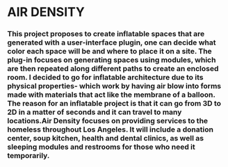 # AIR DENSITY

### This project proposes to create inflatable spaces that are generated with a user-interface plugin, one can decide what color each space will be and where to place it on a site. The plug-in focuses on generating spaces using modules, which are then repeated along different paths to create an enclosed room. I decided to go for inflatable architecture due to its physical properties- which work by having air blow into forms made with materials that act like the membrane of a balloon. The reason for an inflatable project is that it can go from 3D to 2D in a matter of seconds and it can travel to many locations.Air Density focuses on providing services to the homeless throughout Los Angeles. It will include a donation center, soup kitchen, health and dental clinics, as well as sleeping modules and restrooms for those who need it temporarily.
